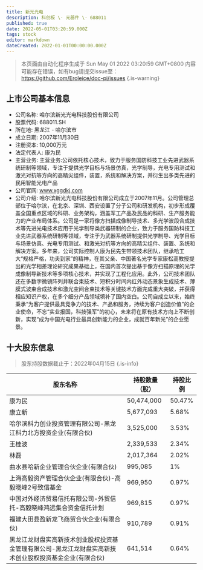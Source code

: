 ```yaml
---
title: 新光光电
description: 科创板 \- 元器件 \- 688011
published: true
date: 2022-05-01T03:20:59.000Z
tags: stock
editor: markdown
dateCreated: 2022-01-01T00:00:00.000Z
---
```


> 本页面由自动化程序生成于 Sun May 01 2022 03:20:59 GMT+0800
> 内容可能存在错误，如有bug请提交issue至：https://github.com/Eroleice/doc-pi/issues
{.is-warning}

## 上市公司基本信息
- 公司名称: 哈尔滨新光光电科技股份有限公司
- 股票代码: 688011.SH
- 所在地: 黑龙江 - 哈尔滨市
- 成立日期: 2007年11月30日
- 注册资本: 10,000万元
- 法定代表人: 康为民
- 主营业务: 主营业务:公司依托核心技术，致力于服务国防科技工业先进武器系统研制等领域，专注于提供光学目标与场景仿真，光学制导，光电专用测试和激光对抗等方向的高精尖组件，装置，系统和解决方案，并衍生出多类先进的民用智能光电产品
- 公司官网: www.xggdkj.com
- 公司介绍: 哈尔滨新光光电科技股份有限公司成立于2007年11月。公司管理总部位于哈尔滨，在北京、深圳、西安设置了分子公司和研发机构，初步形成覆盖全国重点区域的科研、业务架构，涵盖军工产品及民品的科研、生产服务能力的产业布局体系。公司是一家将像方扫描成像制导技术、多光学波段合成技术等先进光电技术应用于光学制导类武器研制的企业，致力于服务国防科技工业先进武器系统研制等领域，专注于为武器系统研制提供光学制导、光学目标与场景仿真、光电专用测试、和激光对抗等方向的高精尖组件、装置、系统和解决方案。多年来，公司实际控制人康为民先生带领技术团队，继承哈工大“规格严格，功夫到家”的精神，在其父亲、中国著名光学专家康松高教授提出的光学相差理论研究成果基础上，在国内首次提出基于像方扫描原理的光学成像制导新技术等多项核心技术，并实现了工程化应用。此外，公司技术团队还在多数字微镜阵列并联合束技术、短积分时间内红外动态景象生成技术、薄膜式波束合成技术和激光空间合束技术等关键技术方面完成重大突破，并获得相应知识产权，在多个细分产品领域填补了国内空白。公司自成立以来，始终秉承“为客户提供最具竞争力的技术、产品和服务，持续为客户创造价值”的企业使命，不忘“实业报国，科技强军”的初心，未来将在原有技术方向上不断创新，实现“成为中国光电行业最具创新能力的企业，成就百年新光”的企业愿景。


## 十大股东信息
> 股东持股数据截止于：2022年04月15日
{.is-info}

| 股东名称 | 持股数量（股） | 持股比例 |
| --- | --- | --- |
| 康为民 | 50,474,000 | 50.47% |
| 康立新 | 5,677,093 | 5.68% |
| 哈尔滨科力创业投资管理有限公司-黑龙江科力北方投资企业(有限合伙) | 3,525,000 | 3.53% |
| 王桂波 | 2,339,533 | 2.34% |
| 林磊 | 2,017,364 | 2.02% |
| 曲水县哈新企业管理合伙企业(有限合伙) | 995,085 | 1% |
| 上海高毅资产管理合伙企业(有限合伙)-高毅晓峰2号致信基金 | 969,950 | 0.97% |
| 中国对外经济贸易信托有限公司-外贸信托-高毅晓峰鸿远集合资金信托计划 | 969,815 | 0.97% |
| 福建大田县盈新龙飞商贸合伙企业(有限合伙) | 910,789 | 0.91% |
| 黑龙江龙财盘实高新技术创业股权投资基金管理有限公司-黑龙江龙财盘实高新技术创业股权投资基金企业(有限合伙) | 641,514 | 0.64% |




